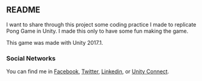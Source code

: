 ## README

I want to share through this project some coding practice I made to replicate Pong Game in Unity. I made this only to have some fun making the game.

This game was made with Unity 2017.1.

### Social Networks

You can find me in [Facebook](https://www.facebook.com/nathal.dawson), [Twitter](https://twitter.com/NathalDD), [Linkedin](https://www.linkedin.com/in/nathal-dawson/), or [Unity Connect](https://connect.unity.com/u/596819bf32b306001aaf02ae).
